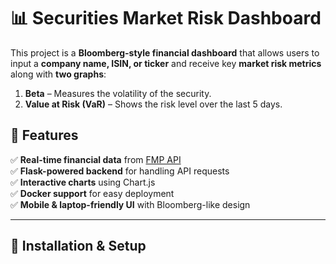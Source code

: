 # 📊 Securities Market Risk Dashboard

This project is a **Bloomberg-style financial dashboard** that allows users to input a **company name, ISIN, or ticker** and receive key **market risk metrics** along with **two graphs**:
1. **Beta** – Measures the volatility of the security.
2. **Value at Risk (VaR)** – Shows the risk level over the last 5 days.

## 🚀 Features
✅ **Real-time financial data** from [FMP API](https://financialmodelingprep.com/)  
✅ **Flask-powered backend** for handling API requests  
✅ **Interactive charts** using Chart.js  
✅ **Docker support** for easy deployment  
✅ **Mobile & laptop-friendly UI** with Bloomberg-like design  

---

## 📌 Installation & Setup

